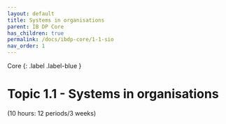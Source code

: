 ```yaml
---
layout: default
title: Systems in organisations
parent: IB DP Core
has_children: true
permalink: /docs/ibdp-core/1-1-sio
nav_order: 1
---
```

Core
{: .label .label-blue }

# Topic 1.1 - Systems in organisations

(10 hours: 12 periods/3 weeks)

